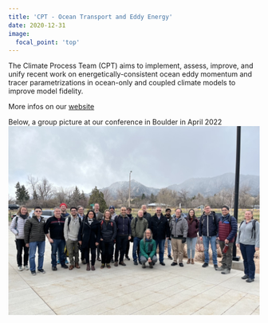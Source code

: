 ```yaml
---
title: 'CPT - Ocean Transport and Eddy Energy'
date: 2020-12-31
image:
  focal_point: 'top'
---
```


The Climate Process Team (CPT) aims to implement, assess, improve, and unify recent work on energetically-consistent ocean eddy momentum and tracer parametrizations in ocean-only and coupled climate models to improve model fidelity. 

<!--more-->

More infos on our [website](https://ocean-eddy-cpt.github.io/) 

Below, a group picture at our conference in Boulder in April 2022
![conference](conference.jpeg)
